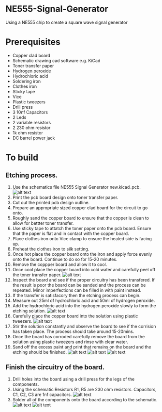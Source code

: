 # NE555-Signal-Generator
Using a NE555 chip to create a square wave signal generator

# Prerequisites
- Copper clad board
- Schematic drawing cad software e.g. KiCad
- Toner transfer paper
- Hydrogen peroxide
- Hydrochloric acid
- Soldering iron
- Clothes iron
- Sticky tape
- Vice
- Plastic tweezers
- Drill press
- 3 10nf Capacitors
- 2 Leds
- 2 variable resistors
- 2 230 ohm resistor
- 1k ohm resistor
- DC barrel power jack

# To build
## Etching process.
1. Use the schematics file NE555 Signal Generator new.kicad_pcb.
![alt text]( images/CIrcuit_diagram.png "Pcb board diagram")
2. Print the pcb board design onto toner transfer paper.
3. Cut out the printed pcb design outline.
4. Prepare an appropriate sized copper clad board for the circuit to go onto.
5. Roughly sand the copper board to ensure that the copper is clean to allow for bettter toner transfer.
6. Use sticky tape to attatch the toner paper onto the pcb board. Ensure that the paper is flat and in contact with the copper board.
7. Place clothes iron onto Vice clamp to ensure the heated side is facing up.
8. Preheat the clothes iron to silk setting.
9. Once hot place the copper board onto the iron and apply force evenly onto the board. Continue to do so for 15-20 minutes.
10. Remove the coppper board and allow it to cool.
11. Once cool place the copper board into cold water and carefully peel off the toner transfer paper.
![alt text]( images/Toner_transfer.jpeg "Toner transfer result")
12. Inspect the board and see if the proper circuitry has been transfered. If the result is poor the board can be sanded and the process can be repeated. Minor imperfections can be filled in with paint instead.
13. If the transfer is satisfacory then the etching process can begin.
14. Measure out 25ml of hydrochloric acid and 50ml of hydrogen peroxide.
15. Add the hydrochloric acid into the hydrogen peroxide slowly to form the etching solution.
![alt text]( images/Solution.jpeg "etching solution")
16. Carefully place the copper board into the solution using plastic tweezers.
![alt text]( images/Solution_with_board.jpeg "etching solution")
17. Stir the solution constantly and observe the board to see if the corrision has taken place. The process should take around 15-20mins.
18. Once the board has corroded carefully remove the board from the solution using plastic tweezers and rinse with clear water.
19. Sand off the excess paint and print that remains on the board and the etching should be finished.
![alt text]( images/Eteched_pcb_with_paint.jpeg "Etched board before sanding")
![alt text]( images/Etched_pcb_back.jpeg "Front of final pcb board")
![alt text]( images/Etched_pcb_front.jpeg "Back of final pcb board")


## Finish the circuitry of the board.
 1. Drill holes into the board using a drill press for the legs of the components.
 2. Using the schematic Resistors R1, R5 are 230 ohm resistors. Capacitors, C1, C2, C3 are 1nf capacitors.
![alt text]( images/Schematic.png "Schematic of circuit")
 3. Solder all of the components onto the board according to the schematic.
 ![alt text]( images/Final_board_back.jpeg "Front of the final pcb board")
 ![alt text]( images/Final_Board_front.jpeg "Back of the final pcb board")
 
 
 
